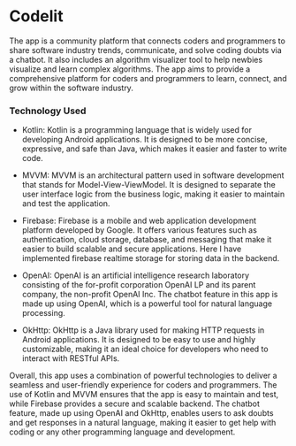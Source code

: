 # Codelit
The app is a community platform that connects coders and programmers to share software industry trends, communicate, and solve coding doubts via a chatbot. It also includes an algorithm visualizer tool to help newbies visualize and learn complex algorithms. The app aims to provide a comprehensive platform for coders and programmers to learn, connect, and grow within the software industry.

### Technology Used
- Kotlin: Kotlin is a programming language that is widely used for developing Android applications. It is designed to be more concise, expressive, and safe than Java, which makes it easier and faster to write code.

- MVVM: MVVM is an architectural pattern used in software development that stands for Model-View-ViewModel. It is designed to separate the user interface logic from the business logic, making it easier to maintain and test the application.

- Firebase: Firebase is a mobile and web application development platform developed by Google. It offers various features such as authentication, cloud storage, database, and messaging that make it easier to build scalable and secure applications. Here I have implemented firebase realtime storage for storing data in the backend.

- OpenAI: OpenAI is an artificial intelligence research laboratory consisting of the for-profit corporation OpenAI LP and its parent company, the non-profit OpenAI Inc. The chatbot feature in this app is made up using OpenAI, which is a powerful tool for natural language processing.

- OkHttp: OkHttp is a Java library used for making HTTP requests in Android applications. It is designed to be easy to use and highly customizable, making it an ideal choice for developers who need to interact with RESTful APIs.

Overall, this app uses a combination of powerful technologies to deliver a seamless and user-friendly experience for coders and programmers. The use of Kotlin and MVVM ensures that the app is easy to maintain and test, while Firebase provides a secure and scalable backend. The chatbot feature, made up using OpenAI and OkHttp, enables users to ask doubts and get responses in a natural language, making it easier to get help with coding or any other programming language and development.
